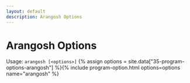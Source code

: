 ```yaml
---
layout: default
description: Arangosh Options
---
```

Arangosh Options
================

Usage: `arangosh [<options>]`
{% assign options = site.data["35-program-options-arangosh"] %}{% include program-option.html options=options name="arangosh" %}
